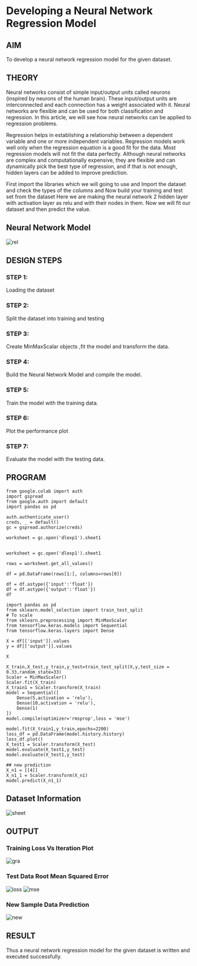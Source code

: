 # Developing a Neural Network Regression Model

## AIM

To develop a neural network regression model for the given dataset.

## THEORY

Neural networks consist of simple input/output units called neurons (inspired by neurons of the human brain). These input/output units are interconnected and each connection has a weight associated with it. Neural networks are flexible and can be used for both classification and regression. In this article, we will see how neural networks can be applied to regression problems.

Regression helps in establishing a relationship between a dependent variable and one or more independent variables. Regression models work well only when the regression equation is a good fit for the data. Most regression models will not fit the data perfectly. Although neural networks are complex and computationally expensive, they are flexible and can dynamically pick the best type of regression, and if that is not enough, hidden layers can be added to improve prediction.

First import the libraries which we will going to use and Import the dataset and check the types of the columns and Now build your training and test set from the dataset Here we are making the neural network 2 hidden layer with activation layer as relu and with their nodes in them. Now we will fit our dataset and then predict the value.

## Neural Network Model

![rel](rel.png)

## DESIGN STEPS

### STEP 1:

Loading the dataset

### STEP 2:

Split the dataset into training and testing

### STEP 3:

Create MinMaxScalar objects ,fit the model and transform the data.

### STEP 4:

Build the Neural Network Model and compile the model.

### STEP 5:

Train the model with the training data.

### STEP 6:

Plot the performance plot

### STEP 7:

Evaluate the model with the testing data.

## PROGRAM
~~~
from google.colab import auth
import gspread
from google.auth import default
import pandas as pd

auth.authenticate_user()
creds, _ = default()
gc = gspread.authorize(creds)

worksheet = gc.open('dlexp1').sheet1


worksheet = gc.open('dlexp1').sheet1

rows = worksheet.get_all_values()

df = pd.DataFrame(rows[1:], columns=rows[0])

df = df.astype({'input':'float'})
df = df.astype({'output':'float'})
df

import pandas as pd
from sklearn.model_selection import train_test_split
# To scale
from sklearn.preprocessing import MinMaxScaler
from tensorflow.keras.models import Sequential
from tensorflow.keras.layers import Dense

X = df[['input']].values
y = df[['output']].values

X

X_train,X_test,y_train,y_test=train_test_split(X,y,test_size = 0.33,random_state=33)
Scaler = MinMaxScaler()
Scaler.fit(X_train)
X_train1 = Scaler.transform(X_train)
model = Sequential([
    Dense(5,activation = 'relu'),
    Dense(10,activation = 'relu'),
    Dense(1)
])
model.compile(optimizer='rmsprop',loss = 'mse')

model.fit(X_train1,y_train,epochs=2200)
loss_df = pd.DataFrame(model.history.history)
loss_df.plot()
X_test1 = Scaler.transform(X_test)
model.evaluate(X_test1,y_test)
model.evaluate(X_test1,y_test)

## new prediction
X_n1 = [[4]]
X_n1_1 = Scaler.transform(X_n1)
model.predict(X_n1_1)

~~~






## Dataset Information

![sheet](sheet.png)

## OUTPUT

### Training Loss Vs Iteration Plot

![gra](gra.png)



### Test Data Root Mean Squared Error

![loss](loss.png)
![mse](mse.png)

### New Sample Data Prediction

![new](new.png)

## RESULT
Thus a neural network regression model for the given dataset is written and executed successfully.